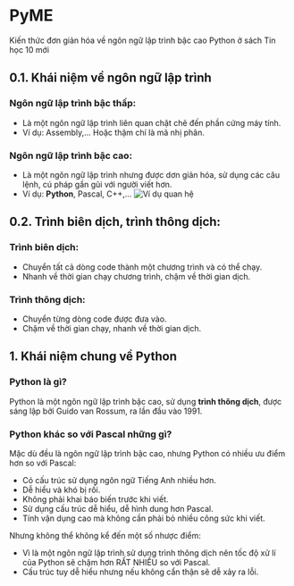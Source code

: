 # PyME
Kiến thức đơn giản hóa về ngôn ngữ lập trình bậc cao Python ở sách Tin học 10 mới

## 0.1. Khái niệm về ngôn ngữ lập trình
### Ngôn ngữ lập trình bậc thấp:
- Là một ngôn ngữ lập trình liên quan chặt chẽ đến phần cứng máy tính.
- Ví dụ: Assembly,... Hoặc thậm chí là mã nhị phân.
### Ngôn ngữ lập trình bậc cao:
- Là một ngôn ngữ lập trình nhưng được dơn giản hóa, sử dụng các câu lệnh, cú pháp gần gũi với người viết hơn.
- Ví dụ: **Python**, Pascal, C++,...
![Ví dụ quan hệ](https://user-images.githubusercontent.com/31346263/210920816-ab25bc9c-e9ba-43c8-a912-25fe65eb2d21.png)
## 0.2. Trình biên dịch, trình thông dịch:
### Trình biên dịch:
- Chuyển tất cả dòng code thành một chương trình và có thể chạy.
- Nhanh về thời gian chạy chương trình, chậm về thời gian dịch.
### Trình thông dịch:
- Chuyển từng dòng code được đưa vào.
- Chậm về thời gian chạy, nhanh về thời gian dịch.

## 1. Khái niệm chung về Python
### Python là gì?
Python là một ngôn ngữ lập trình bậc cao, sử dụng **trình thông dịch**, được sáng lập bởi Guido van Rossum, ra lần đầu vào 1991.
### Python khác so với Pascal những gì?
Mặc dù đều là ngôn ngữ lập trình bậc cao, nhưng Python có nhiều ưu điểm hơn so với Pascal:
- Có cấu trúc sử dụng ngôn ngữ Tiếng Anh nhiều hơn.
- Dễ hiểu và khó bị rối.
- Không phải khai báo biến trước khi viết.
- Sử dụng cấu trúc dễ hiểu, dễ hình dung hơn Pascal.
- Tính vận dụng cao mà không cần phải bỏ nhiều công sức khi viết.

Nhưng không thể không kể đến một số nhược điểm:
- Vì là một ngôn ngữ lập trình sử dụng trình thông dịch nên tốc độ xử lí của Python sẽ chậm hơn RẤT NHIỀU so với Pascal.
- Cấu trúc tuy dễ hiểu nhưng nếu không cẩn thận sẽ dễ xảy ra lỗi.
